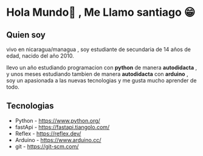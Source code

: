 # Hola Mundo👋 , Me Llamo santiago 😁

<!--
**santyjL/santyjL** is a ✨ _special_ ✨ repository because its `README.md` (this file) appears on your GitHub profile.

Here are some ideas to get you started:

- 🔭 I’m currently working on ...
- 🌱 I’m currently learning ...
- 👯 I’m looking to collaborate on ...
- 🤔 I’m looking for help with ...
- 💬 Ask me about ...
- 📫 How to reach me: ...
- 😄 Pronouns: ...
- ⚡ Fun fact: ...
-->

## Quien soy
vivo en nicaragua/managua , soy estudiante de secundaria de 14 años de edad, nacido del año 2010.

llevo un año estudiando programacion con **python** de manera __autodidacta__ , y unos meses estudiando tambien de manera __autodidacta__ con __arduino__ , soy un apasionada a las nuevas tecnologias y me gusta mucho aprender de todo.

## Tecnologias
- Python - https://www.python.org/
- fastApi - https://fastapi.tiangolo.com/
- Reflex - https://reflex.dev/
- Arduino - https://www.arduino.cc/
- git - https://git-scm.com/

